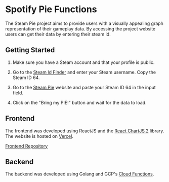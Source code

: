 # Spotify Pie Functions

The Steam Pie project aims to provide users with a visually appealing graph representation of their gameplay data. By accessing the project website users can get their data by entering their steam id.

## Getting Started

1. Make sure you have a Steam account and that your profile is public.

2. Go to the [Steam Id Finder](https://steamidfinder.com/) and enter your Steam username. Copy the Steam ID 64.

3. Go to the [Steam Pie](https://steampie.vercel.app) website and paste your Steam ID 64 in the input field.

4. Click on the "Bring my PIE!" button and wait for the data to load.

## Frontend 

The frontend was developed using ReactJS and the [React ChartJS 2](https://www.chartjs.org/docs/latest/) library. The website is hosted on [Vercel](https://vercel.com/).

[Frontend Repository](https://github.com/oguzhantasimaz/steampie)

## Backend

The backend was developed using Golang and GCP's [Cloud Functions](https://cloud.google.com/functions).

